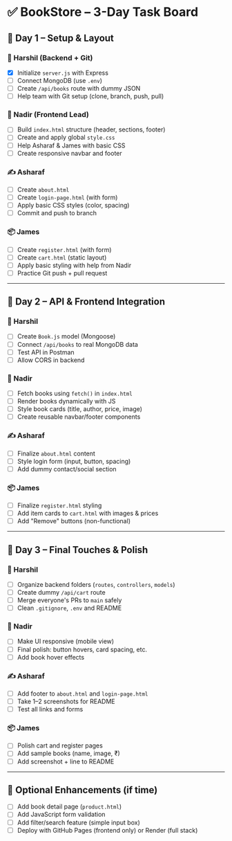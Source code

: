 
# ✅ BookStore – 3-Day Task Board

## 📆 Day 1 – Setup & Layout

### 🧠 Harshil (Backend + Git)
- [X] Initialize `server.js` with Express
- [ ] Connect MongoDB (use `.env`)
- [ ] Create `/api/books` route with dummy JSON
- [ ] Help team with Git setup (clone, branch, push, pull)

### 🎨 Nadir (Frontend Lead)
- [ ] Build `index.html` structure (header, sections, footer)
- [ ] Create and apply global `style.css`
- [ ] Help Asharaf & James with basic CSS
- [ ] Create responsive navbar and footer

### ✍️ Asharaf
- [ ] Create `about.html`
- [ ] Create `login-page.html` (with form)
- [ ] Apply basic CSS styles (color, spacing)
- [ ] Commit and push to branch

### 📦 James
- [ ] Create `register.html` (with form)
- [ ] Create `cart.html` (static layout)
- [ ] Apply basic styling with help from Nadir
- [ ] Practice Git push + pull request

---

## 📆 Day 2 – API & Frontend Integration

### 🧠 Harshil
- [ ] Create `Book.js` model (Mongoose)
- [ ] Connect `/api/books` to real MongoDB data
- [ ] Test API in Postman
- [ ] Allow CORS in backend

### 🎨 Nadir
- [ ] Fetch books using `fetch()` in `index.html`
- [ ] Render books dynamically with JS
- [ ] Style book cards (title, author, price, image)
- [ ] Create reusable navbar/footer components

### ✍️ Asharaf
- [ ] Finalize `about.html` content
- [ ] Style login form (input, button, spacing)
- [ ] Add dummy contact/social section

### 📦 James
- [ ] Finalize `register.html` styling
- [ ] Add item cards to `cart.html` with images & prices
- [ ] Add "Remove" buttons (non-functional)

---

## 📆 Day 3 – Final Touches & Polish

### 🧠 Harshil
- [ ] Organize backend folders (`routes`, `controllers`, `models`)
- [ ] Create dummy `/api/cart` route
- [ ] Merge everyone's PRs to `main` safely
- [ ] Clean `.gitignore`, `.env` and README

### 🎨 Nadir
- [ ] Make UI responsive (mobile view)
- [ ] Final polish: button hovers, card spacing, etc.
- [ ] Add book hover effects

### ✍️ Asharaf
- [ ] Add footer to `about.html` and `login-page.html`
- [ ] Take 1–2 screenshots for README
- [ ] Test all links and forms

### 📦 James
- [ ] Polish cart and register pages
- [ ] Add sample books (name, image, ₹)
- [ ] Add screenshot + line to README

---

## 📁 Optional Enhancements (if time)
- [ ] Add book detail page (`product.html`)
- [ ] Add JavaScript form validation
- [ ] Add filter/search feature (simple input box)
- [ ] Deploy with GitHub Pages (frontend only) or Render (full stack)
